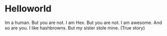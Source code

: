 # Helloworld

Im a human.
But you are not.
I am Hex.
But you are not.
I am awesome.
And so are you.
I like hashbrowns.
But my sister stole mine. (True story)

